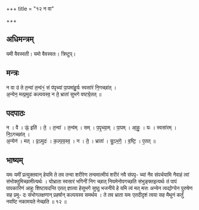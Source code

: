 +++
title = "१२ न वा"

+++
## अधिमन्त्रम्
यमी वैवस्वती। यमो वैवस्वतः। त्रिष्टुप्।

## मन्त्रः
न वा उ॑ ते त॒न्वा॑ त॒न्वं१॒॑ सं प॑पृच्यां पा॒पमा॑हु॒र्यः स्वसा॑रं नि॒गच्छा॑त् ।  
अ॒न्येन॒ मत्प्र॒मुदः॑ कल्पयस्व॒ न ते॒ भ्राता॑ सुभगे वष्ट्ये॒तत् ॥

## पदपाठः
न । वै । ऊं॒ इति॑ । ते॒ । त॒न्वा॑ । त॒न्व॑म् । सम् । प॒पृ॒च्या॒म् । पा॒पम् । आ॒हुः॒ । यः । स्वसा॑रम् । नि॒ऽगच्छा॑त् ।  
अ॒न्येन॑ । मत् । प्र॒ऽमुदः॑ । क॒ल्प॒य॒स्व॒ । न । ते॒ । भ्राता॑ । सु॒ऽभ॒गे॒ । व॒ष्टि॒ । ए॒तत् ॥

## भाष्यम्
यमः यमीं प्रत्युक्तवान् हेयमि ते तव तन्वा शरीरेण तन्वमात्मीयं शरीरं नवै संपपृ- च्यां नैव संपर्चयामि नैवाहं त्वां संभोक्तुमिच्छामीत्यर्थः । योभ्राता स्वसारं भगिनीं निग च्छात् नियमेनोपगच्छति संभुङ्क्तइत्यर्थः तं पापं पापकारिणं आहुः शिष्टावदन्ति एतत् ज्ञात्वा हेसुभगे सुष्ठु भजनीये हे यमि त्वं मत् मत्तः अन्येन त्वद्योग्येन पुरुषेण सह प्रमु- दः संभोगलक्षणान् प्रहर्षान् कल्पयस्व समर्थय । ते तव भ्राता यमः एतदीदृशं त्वया सह मैथुनं कर्तुं नवष्टि नकामयते नेच्छति ॥ १२ ॥
